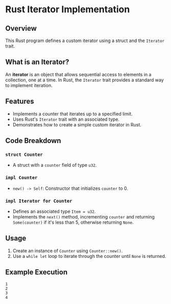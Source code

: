 # Rust Iterator Implementation

## Overview
This Rust program defines a custom iterator using a struct and the `Iterator` trait.

## What is an Iterator?
An **iterator** is an object that allows sequential access to elements in a collection, one at a time. In Rust, the `Iterator` trait provides a standard way to implement iteration.

## Features
- Implements a counter that iterates up to a specified limit.
- Uses Rust's `Iterator` trait with an associated type.
- Demonstrates how to create a simple custom iterator in Rust.

## Code Breakdown
### `struct Counter`
- A struct with a `counter` field of type `u32`.

### `impl Counter`
- `new() -> Self`: Constructor that initializes `counter` to 0.

### `impl Iterator for Counter`
- Defines an associated type `Item = u32`.
- Implements the `next()` method, incrementing `counter` and returning `Some(counter)` if it's less than 5, otherwise returning `None`.

## Usage
1. Create an instance of `Counter` using `Counter::new()`.
2. Use a `while let` loop to iterate through the counter until `None` is returned.

## Example Execution
```
1
2
3
4
```
